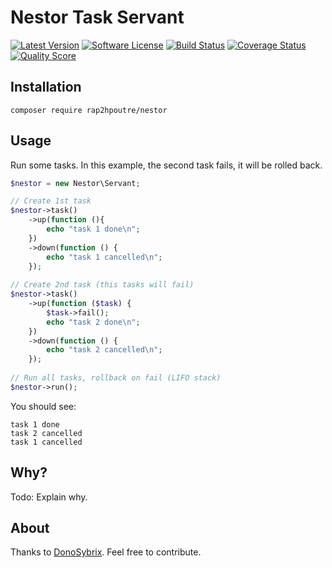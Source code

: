 # Nestor Task Servant

[![Latest Version](https://img.shields.io/github/release/rap2hpoutre/nestor.svg?style=flat-square)](https://github.com/rap2hpoutre/nestor/releases)
[![Software License](https://img.shields.io/badge/license-MIT-brightgreen.svg?style=flat-square)](LICENSE)
[![Build Status](https://img.shields.io/scrutinizer/build/g/rap2hpoutre/nestor.svg?style=flat-square)](https://travis-ci.org/rap2hpoutre/nestor)
[![Coverage Status](https://img.shields.io/scrutinizer/coverage/g/rap2hpoutre/nestor.svg?style=flat-square)](https://scrutinizer-ci.com/g/rap2hpoutre/nestor/code-structure)
[![Quality Score](https://img.shields.io/scrutinizer/g/rap2hpoutre/nestor.svg?style=flat-square)](https://scrutinizer-ci.com/g/rap2hpoutre/nestor)

## Installation
```
composer require rap2hpoutre/nestor
```
## Usage
Run some tasks. In this example, the second task fails, it will be rolled back.
```php
$nestor = new Nestor\Servant;

// Create 1st task
$nestor->task()
    ->up(function (){
        echo "task 1 done\n";
    })
    ->down(function () {
        echo "task 1 cancelled\n";
    });
    
// Create 2nd task (this tasks will fail)
$nestor->task()
    ->up(function ($task) {
        $task->fail();
        echo "task 2 done\n";
    })
    ->down(function () {
        echo "task 2 cancelled\n";
    });
    
// Run all tasks, rollback on fail (LIFO stack)
$nestor->run();
```
You should see:
```
task 1 done
task 2 cancelled
task 1 cancelled
```

## Why?
Todo: Explain why.

## About
Thanks to [DonoSybrix](https://github.com/DonoSybrix). Feel free to contribute.
